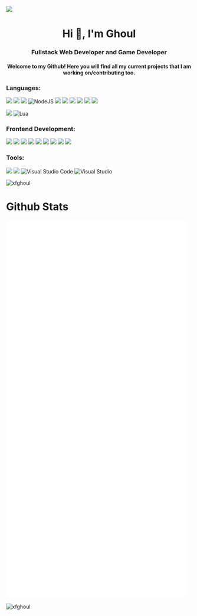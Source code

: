 <img src="https://cdnb.artstation.com/p/assets/images/images/023/138/759/original/helena-viana-anime-girl-welcome-by-ell.gif?1578239624" />

<h1 align="center">Hi 👋, I'm Ghoul</h1>
<h3 align="center">Fullstack Web Developer and Game Developer</h3>

<h4 align="center">Welcome to my Github! Here you will find all my current projects that I am working on/contributing too.</h4>

<h3 align="left">Languages:</h3>
<p align="left"> <img src="https://img.shields.io/badge/python%20-%2314354C.svg?&style=for-the-badge&logo=python&logoColor=white"/> <img src="https://img.shields.io/badge/typescript%20-%23007ACC.svg?&style=for-the-badge&logo=typescript&logoColor=white"/> <img src="https://img.shields.io/badge/javascript%20-%23323330.svg?&style=for-the-badge&logo=javascript&logoColor=%23F7DF1E"/> <img alt="NodeJS" src="https://img.shields.io/badge/node.js%20-%2343853D.svg?&style=for-the-badge&logo=node.js&logoColor=white"/> <img src="https://img.shields.io/badge/c++%20-%2300599C.svg?&style=for-the-badge&logo=c%2B%2B&ogoColor=white"/> <img src="https://img.shields.io/badge/c%23%20-%23239120.svg?&style=for-the-badge&logo=c-sharp&logoColor=white"/> <img src="https://img.shields.io/badge/go-%2300ADD8.svg?&style=for-the-badge&logo=go&logoColor=white"/> <img src="https://img.shields.io/badge/rust-%23000000.svg?&style=for-the-badge&logo=rust&logoColor=white"/> <img src="https://img.shields.io/badge/ruby-%23CC342D.svg?&style=for-the-badge&logo=ruby&logoColor=white"/> <img src="https://img.shields.io/badge/elixir-%234B275F.svg?&style=for-the-badge&logo=elixir&logoColor=white"/> <p align="left"> <img src="https://img.shields.io/badge/kotlin-%230095D5.svg?&style=for-the-badge&logo=kotlin&logoColor=white"/> <img alt="Lua" src="https://img.shields.io/badge/lua-%232C2D72.svg?&style=for-the-badge&logo=lua&logoColor=white"/>  </p>

<h3 align="left">Frontend Development:</h3>
<p align="left"> <img src="https://img.shields.io/badge/html5%20-%23E34F26.svg?&style=for-the-badge&logo=html5&logoColor=white"/> <img src="https://img.shields.io/badge/css3%20-%231572B6.svg?&style=for-the-badge&logo=css3&logoColor=white"/> <img src="https://img.shields.io/badge/react%20-%2320232a.svg?&style=for-the-badge&logo=react&logoColor=%2361DAFB"/> <img src="https://img.shields.io/badge/react_native%20-%2320232a.svg?&style=for-the-badge&logo=react&logoColor=%2361DAFB"/> <img src="https://img.shields.io/badge/vuejs%20-%2335495e.svg?&style=for-the-badge&logo=vue.js&logoColor=%234FC08D"/> <img src="https://img.shields.io/badge/svelte%20-%23f1413d.svg?&style=for-the-badge&logo=svelte&logoColor=white"/> <img src="https://img.shields.io/badge/SASS%20-hotpink.svg?&style=for-the-badge&logo=SASS&logoColor=white"/> <img src="https://img.shields.io/badge/webpack%20-%238DD6F9.svg?&style=for-the-badge&logo=webpack&logoColor=black" /> <img src="https://img.shields.io/badge/bootstrap%20-%23563D7C.svg?&style=for-the-badge&logo=bootstrap&logoColor=white"/> </p>

<h3 align="left">Tools:</h3>
<p align="left"> <img src="https://img.shields.io/badge/docker%20-%230db7ed.svg?&style=for-the-badge&logo=docker&logoColor=white"/> <img src="https://img.shields.io/badge/kubernetes%20-%23326ce5.svg?&style=for-the-badge&logo=kubernetes&logoColor=white"/> <img alt="Visual Studio Code" src="https://img.shields.io/badge/Visual%20Studio%20Code-0078d7.svg?&style=for-the-badge&logo=visual-studio-code&logoColor=white"/> <img alt="Visual Studio" src="https://img.shields.io/badge/Visual%20Studio-5C2D91.svg?&style=for-the-badge&logo=visual-studio&logoColor=white"/> </p>


<p align="left"> <img src="https://komarev.com/ghpvc/?username=xfghoul&label=Profile%20views&color=0e75b6&style=flat" alt="xfghoul" /> </p>

# Github Stats
<img src="https://github.com/xFGhoul/xFGhoul/blob/master/github-metrics.svg" />

<p><img align="left" src="https://github-readme-stats.vercel.app/api/top-langs?username=xfghoul&show_icons=true&locale=en&layout=compact" alt="xfghoul" /></p>

